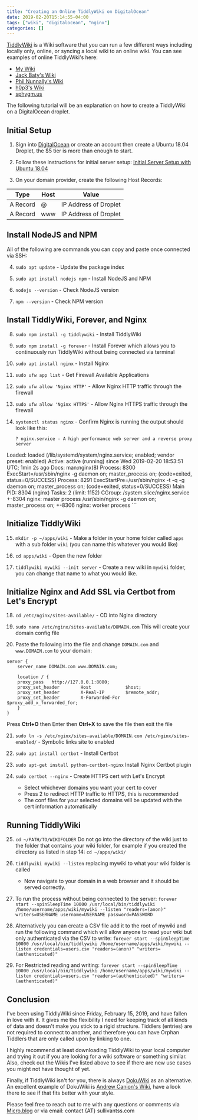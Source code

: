 ```yaml
---
title: "Creating an Online TiddlyWiki on DigitalOcean"
date: 2019-02-20T15:14:55-04:00
tags: ["wiki", "digitalocean", "nginx"]
categories: []
---
```


[TiddlyWiki][1] is a Wiki software that you can run a few different ways including locally only, online, or syncing a local wiki to an online wiki. You can see examples of online TiddlyWiki's here:
- [My Wiki][2]
- [Jack Baty's Wiki][3]
- [Phil Nunnally's Wiki][4]
- [h0p3's Wiki][5]
- [sphygm.us][6]

The following tutorial will be an explanation on how to create a TiddlyWiki on a DigitalOcean droplet.

## Initial Setup

1. Sign into [DigitalOcean][7] or create an account then create a Ubuntu 18.04 Droplet, the $5 tier is more than enough to start.
	 
2. Follow these instructions for initial server setup: [Initial Server Setup with Ubuntu 18.04][8]
3. On your domain provider, create the following Host Records:

|Type|Host|Value|
|---|---|---|
|A Record|@|IP Address of Droplet|
|A Record|www|IP Address of Droplet|

## Install NodeJS and NPM

All of the following are commands you can copy and paste once connected via SSH:

4. `sudo apt update` - Update the package index
	 
5. `sudo apt install nodejs npm` - Install NodeJS and NPM

6. `nodejs --version` - Check NodeJS version

7. `npm --version` - Check NPM version

## Install TiddlyWiki, Forever, and Nginx

8. `sudo npm install -g tiddlywiki` - Install TiddlyWiki

9. `sudo npm install -g forever` - Install Forever which allows you to continuously run TiddlyWiki without being connected via terminal

10. `sudo apt install nginx` - Install Nginx

11. `sudo ufw app list` - Get Firewall Available Applications

12. `sudo ufw allow 'Nginx HTTP'` - Allow Nginx HTTP traffic through the firewall

13. `sudo ufw allow 'Nginx HTTPS'` - Allow Nginx HTTPS traffic through the firewall

14. `systemctl status nginx` - Confirm Nginx is running the output should look like this:
	```
	? nginx.service - A high performance web server and a reverse proxy server
   Loaded: loaded (/lib/systemd/system/nginx.service; enabled; vendor preset: enabled)
   Active: active (running) since Wed 2019-02-20 18:53:51 UTC; 1min 2s ago
	 Docs: man:nginx(8)
  Process: 8300 ExecStart=/usr/sbin/nginx -g daemon on; master\_process on; (code=exited, status=0/SUCCESS)
  Process: 8291 ExecStartPre=/usr/sbin/nginx -t -q -g daemon on; master\_process on; (code=exited, status=0/SUCCESS)
 Main PID: 8304 (nginx)
	Tasks: 2 (limit: 1152)
   CGroup: /system.slice/nginx.service
	       +-8304 nginx: master process /usr/sbin/nginx -g daemon on; master_process on;
	       +-8306 nginx: worker process
	```

## Initialize TiddlyWiki

15. `mkdir -p ~/apps/wiki` - Make a folder in your home folder called `apps` with a sub folder `wiki` (you can name this whatever you would like)

16. `cd apps/wiki` - Open the new folder

17. `tiddlywiki mywiki --init server` - Create a new wiki in `mywiki` folder, you can change that name to what you would like.

## Initialize Nginx and Add SSL via Certbot from Let's Encrypt
18. `cd /etc/nginx/sites-available/` - CD into Nginx directory

19. `sudo nano /etc/nginx/sites-available/DOMAIN.com` This will create your domain config file

20. Paste the following into the file and change `DOMAIN.com` and `www.DOMAIN.com` to your domain:

```
server {
	server_name DOMAIN.com www.DOMAIN.com;
	
	location / {
	proxy_pass   http://127.0.0.1:8080;
	proxy_set_header        Host             $host;
	proxy_set_header        X-Real-IP        $remote_addr;
	proxy_set_header        X-Forwarded-For  $proxy_add_x_forwarded_for;
	}
}
```

Press **Ctrl+O** then Enter then **Ctrl+X** to save the file then exit the file

21. `sudo ln -s /etc/nginx/sites-available/DOMAIN.com /etc/nginx/sites-enabled/` - Symbolic links site to enabled

22. `sudo apt install certbot` - Install Certbot

23. `sudo apt-get install python-certbot-nginx` Install Nginx Certbot plugin

24. `sudo certbot --nginx` - Create HTTPS cert with Let's Encrypt
	- Select whichever domains you want your cert to cover
	- Press 2 to redirect HTTP traffic to HTTPS, this is recommended
	- The conf files for your selected domains will be updated with the cert information automatically

## Running TiddlyWiki
25. `cd ~/PATH/TO/WIKIFOLDER` Do not go into the directory of the wiki just to the folder that contains your wiki folder, for example if you created the directory as listed in step 14: `cd ~/apps/wiki/`

26. `tiddlywiki mywiki --listen` replacing mywiki to what your wiki folder is called
	- Now navigate to your domain in a web browser and it should be served correctly.

27. To run the process without being connected to the server:
		`forever start --spinSleepTime 10000 /usr/local/bin/tiddlywiki /home/username/apps/wiki/mywiki --listen "readers=(anon)" writers=USERNAME username=USERNAME password=PASSWORD`

28. Alternatively you can create a CSV file add it to the root of mywiki and run the following command which will allow anyone to read your wiki but only authenticated via the CSV to write:
	`forever start --spinSleepTime 10000 /usr/local/bin/tiddlywiki /home/username/apps/wiki/mywiki --listen credentials=users.csv "readers=(anon)" "writers=(authenticated)"`

29. For Restricted reading and writing:
	`forever start --spinSleepTime 10000 /usr/local/bin/tiddlywiki /home/username/apps/wiki/mywiki --listen credentials=users.csv "readers=(authenticated)" "writers=(authenticated)"`

## Conclusion
I've been using TiddlyWiki since Friday, February 15, 2019, and have fallen in love with it. It gives me the flexibility I need for keeping track of all kinds of data and doesn't make you stick to a rigid structure. Tiddlers (entries) are not required to connect to another, and therefore you can have Orphan Tiddlers that are only called upon by linking to one.

I highly recommend at least downloading TiddlyWiki to your local computer and trying it out if you are looking for a wiki software or something similar. Also, check out the Wikis I've listed above to see if there are new use cases you might not have thought of yet. 

Finally, if TiddlyWiki isn't for you, there is always [DokuWiki][9] as an alternative. An excellent example of DokuWiki is [Andrew Canion's Wiki][10], have a look there to see if that fits better with your style.

Please feel free to reach out to me with any questions or comments via [Micro.blog][11] or via email: contact {AT} sullivantss.com

[1]:	https://tiddlywiki.com/
[2]:	https://joshisms.io
[3]:	https://rudimentarylathe.org/
[4]:	https://twelvety.com/tiddlywiki.html
[5]:	https://philosopher.life/
[6]:	https://sphygm.us/
[7]:	https://www.digitalocean.com/
[8]:	https://www.digitalocean.com/community/tutorials/initial-server-setup-with-ubuntu-18-04
[9]:	https://www.dokuwiki.org/dokuwiki
[10]:	https://andrewcanion.com/wiki/doku.php?
[11]:	https://micro.blog/joshsullivan